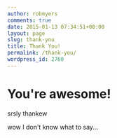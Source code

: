 ```yaml
---
author: robmyers
comments: true
date: 2015-01-13 07:34:51+00:00
layout: page
slug: thank-you
title: Thank You!
permalink: /thank-you/
wordpress_id: 2760
---
```


# You're awesome!


srsly thankew

wow I don't know what to say...
